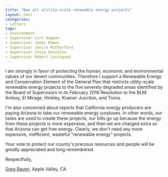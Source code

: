```yaml
---
title: "Ban all utility-scale renewable energy projects"
layout: post
categories:
- Letters
tags:
- environment
- Supervisor Curt Hagman
- Supervisor James Ramos
- Supervisor Janice Rutherford
- Supervisor Josie Gonzales
- Supervisor Robert Lovingood
---
```


I am strongly in favor of protecting the human, economic and environmental values of our desert communities. Therefore I support a Renewable Energy and Conservation Element of the General Plan that restricts utility-scale renewable energy projects to the five severely degraded areas identified by the Board of Supervisors in its February 2016 Resolution to the BLM: Amboy, El Mirage, Hinkley, Kramer Junction, and Trona.

I'm also concerned about reports that California energy producers are paying Arizona to take our renewable energy surpluses. In other words, our taxes are used to create these projects, our bills go up because the energy from these projects is more expensive, and then we are charged extra so that Arizona can get free energy. Clearly, we don't need any more expensive, inefficient, wasteful "renewable energy" projects.

Your vote to protect our county's precious resources and people will be greatly appreciated and long remembered.

Respectfully,

[Greg Raven](https://www.gregraven.org/), Apple Valley, CA
